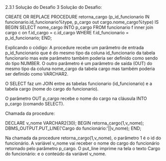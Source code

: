 2.3.1 Solução do Desafio 3
Solução do Desafio:

CREATE OR REPLACE PROCEDURE retorna_cargo
(p_id_funcionario IN funcionario.id_funcionario%type,
p_cargo out cargo.nome_cargo%type)
IS
BEGIN
SELECT nome_cargo
INTO p_cargo
FROM funcionario f inner join cargo c
on f.id_cargo = c.id_cargo
WHERE f.id_funcionario = p_id_funcionario;
END;

Explicando o código:
A procedure recebe um parâmetro de entrada p_id_funcionario que é do mesmo tipo da coluna id_funcionario da tabela funcionario mas este parâmetro também poderia ser definido como sendo do tipo NUMBER. O outro parâmetro é um parâmetro de saída (OUT) do mesmo tipo da coluna nome_cargo da tabela cargo mas também poderia ser definido como VARCHAR2.

O SELECT faz um JOIN entre as tabelas funcionario (id_funcionario) e a tabela cargo (nome do cargo do funcionario).

O parâmetro OUT p_cargo recebe o nome do cargo na cláusula  INTO p_cargo (comando SELECT).

Chamada da procedure: 

DECLARE
  v_nome VARCHAR2(30);
BEGIN
  retorna_cargo(1,v_nome);
  DBMS_OUTPUT.PUT_LINE('Cargo do funcionário:'||v_nome);
END;

Na chamada da procedure retorna_cargo(1,v_nome), o parâmetro 1 é o id do funcionário. A variável v_nome vai receber o nome do cargo do funcionário retornado pelo parâmetro p_cargo. O put_line imprime na tela o texto Cargo do funcionário: e o conteúdo da variável v_nome.